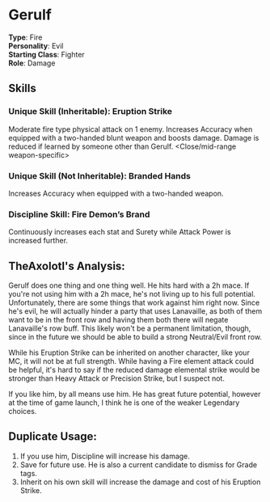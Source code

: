 # Gerulf

**Type**: Fire  
**Personality**: Evil  
**Starting Class**: Fighter  
**Role**: Damage

## Skills

### Unique Skill (Inheritable): Eruption Strike

Moderate fire type physical attack on 1 enemy. Increases Accuracy when equipped with a two-handed blunt weapon and boosts damage. Damage is reduced if learned by someone other than Gerulf. \<Close/mid-range weapon-specific\>

### Unique Skill (Not Inheritable): Branded Hands

Increases Accuracy when equipped with a two-handed weapon.

### Discipline Skill: Fire Demon’s Brand

Continuously increases each stat and Surety while Attack Power is increased further.

## TheAxolotl's Analysis:

Gerulf does one thing and one thing well. He hits hard with a 2h mace. If you're not using him with a 2h mace, he's not living up to his full potential. Unfortunately, there are some things that work against him right now. Since he's evil, he will actually hinder a party that uses Lanavaille, as both of them want to be in the front row and having them both there will negate Lanavaille's row buff. This likely won't be a permanent limitation, though, since in the future we should be able to build a strong Neutral/Evil front row.

While his Eruption Strike can be inherited on another character, like your MC, it will not be at full strength. While having a Fire element attack could be helpful, it's hard to say if the reduced damage elemental strike would be stronger than Heavy Attack or Precision Strike, but I suspect not.

If you like him, by all means use him. He has great future potential, however at the time of game launch, I think he is one of the weaker Legendary choices.

## Duplicate Usage:

1.  If you use him, Discipline will increase his damage.
2. Save for future use. He is also a current candidate to dismiss for Grade tags.
3. Inherit on his own skill will increase the damage and cost of his Eruption Strike.